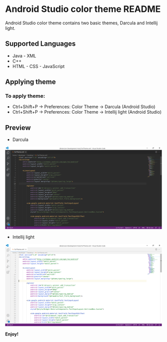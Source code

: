 # Android Studio color theme README

Android Studio color theme contains two basic themes, Darcula and Intellij light.

## Supported Languages
* Java - XML
* C++
* HTML - CSS - JavaScript

## Applying theme

### To apply theme:
* Ctrl+Shift+P -> Preferences: Color Theme -> Darcula (Android Studio)
* Ctrl+Shift+P -> Preferences: Color Theme -> Intellij light (Android Studio)

## Preview

* Darcula

![Preview 1](preview/preview_darcula.png)

* Intellij light

![Preview 1](preview/preview_intellij_light.png)

**Enjoy!**
